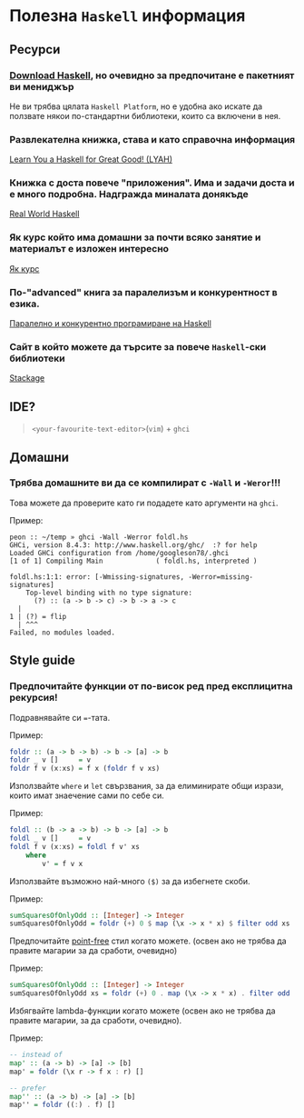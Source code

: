 # Полезна `Haskell` информация

## Ресурси

### [Download Haskell], но очевидно за предпочитане е пакетният ви мениджър
Не ви трябва цялата `Haskell Platform`, но е удобна ако искате да ползвате някои по-стандартни библиотеки, които са включени в нея.

### Развлекателна книжка, става и като справочна информация
[Learn You a Haskell for Great Good! (LYAH)]

### Книжка с доста повече "приложения". Има и задачи доста и е много подробна. Надгражда миналата донякъде
[Real World Haskell]

### Як курс който има домашни за почти всяко занятие и материалът е изложен интересно
[Як курс]

### По-"advanced" книга за паралелизъм и конкурентност в езика.
[Паралелно и конкурентно програмиране на Haskell]

### Сайт в който можете да търсите за повече `Haskell`-ски библиотеки
[Stackage]

## IDE?
> `<your-favourite-text-editor>`(`vim`) + `ghci`

## Домашни
### Трябва домашните ви да се компилират с `-Wall` и `-Weror`!!!
Това можете да проверите като ги подадете като аргументи на `ghci`.

Пример:
```
peon :: ~/temp » ghci -Wall -Werror foldl.hs
GHCi, version 8.4.3: http://www.haskell.org/ghc/  :? for help
Loaded GHCi configuration from /home/googleson78/.ghci
[1 of 1] Compiling Main             ( foldl.hs, interpreted )

foldl.hs:1:1: error: [-Wmissing-signatures, -Werror=missing-signatures]
    Top-level binding with no type signature:
      (?) :: (a -> b -> c) -> b -> a -> c
  |
1 | (?) = flip
  | ^^^
Failed, no modules loaded.
```

## Style guide
### Предпочитайте функции от по-висок ред пред експлицитна рекурсия!

Подравнявайте си `=`-тата.

Пример:
```haskell
foldr :: (a -> b -> b) -> b -> [a] -> b
foldr _ v []     = v
foldr f v (x:xs) = f x (foldr f v xs)
```

Използвайте `where` и `let` свързвания, за да елиминирате общи изрази, които имат знаечение сами по себе си.

Пример:
```haskell
foldl :: (b -> a -> b) -> b -> [a] -> b
foldl _ v []     = v
foldl f v (x:xs) = foldl f v' xs
    where
        v' = f v x
```

Използвайте възможно най-много `($)` за да избегнете скоби.

Пример:
```haskell
sumSquaresOfOnlyOdd :: [Integer] -> Integer
sumSquaresOfOnlyOdd = foldr (+) 0 $ map (\x -> x * x) $ filter odd xs
```

Предпочитайте [point-free] стил когато можете. (освен ако не трябва да правите магарии за да сработи, очевидно)

Пример:
```haskell
sumSquaresOfOnlyOdd :: [Integer] -> Integer
sumSquaresOfOnlyOdd xs = foldr (+) 0 . map (\x -> x * x) . filter odd
```

Избягвайте lambda-функции когато можете (освен ако не трябва да правите магарии, за да сработи, очевидно).

Пример:
```haskell
-- instead of
map' :: (a -> b) -> [a] -> [b]
map' = foldr (\x r -> f x : r) []

-- prefer
map'' :: (a -> b) -> [a] -> [b]
map'' = foldr ((:) . f) []
```

[Hoogle]: https://www.haskell.org/hoogle/
[Stackage]: https://www.stackage.org/
[Download Haskell]: https://www.haskell.org/downloads
[Learn You a Haskell for Great Good! (LYAH)]: http://learnyouahaskell.com/chapters
[Real World Haskell]: http://book.realworldhaskell.org/read/
[Як курс]: https://www.seas.upenn.edu/~cis194/spring13/lectures.html
[Паралелно и конкурентно програмиране на Haskell]: https://adjoint.fun/books/haskell/%5BSimon_Marlow%5D_Parallel_and_Concurrent_Programming.pdf
[point-free]: https://wiki.haskell.org/Pointfree
